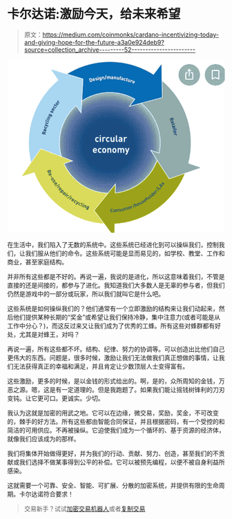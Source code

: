 # 卡尔达诺:激励今天，给未来希望

> 原文：<https://medium.com/coinmonks/cardano-incentivizing-today-and-giving-hope-for-the-future-a3a0e924deb9?source=collection_archive---------52----------------------->

![](img/87e23647d5c7c6a06f5d04ace75d5861.png)

在生活中，我们陷入了无数的系统中。这些系统已经进化到可以操纵我们，控制我们，让我们服从他们的命令。这些系统可能是显而易见的，如学校、教堂、工作和商业，甚至家庭结构。

并非所有这些都是不好的。再说一遍，我说的是进化，所以这意味着我们，不管是直接的还是间接的，都参与了进化。我知道我们大多数人是无辜的参与者，但我们仍然是游戏中的一部分或玩家，所以我们就叫它是什么吧。

这些系统是如何操纵我们的？他们通常有一个立即激励的结构来让我们动起来，然后他们提供某种长期的“奖金”或希望让我们保持冷静，集中注意力(或者可能是从工作中分心？)，而这反过来又让我们成为了优秀的工蜂。所有这些对蜂群都有好处，尤其是对蜂王，对吗？

再说一遍，所有这些都不坏。结构、纪律、努力的协调等。可以创造出比他们自己更伟大的东西。问题是，很多时候，激励让我们无法做我们真正想做的事情，让我们无法获得真正的幸福和满足，并且肯定让少数顶层人士变得富有。

这些激励，更多的时候，是以金钱的形式给出的。啊，是的，众所周知的金钱，万恶之源。嗯，这是有一定道理的。但是我跑题了。如果我们能让摇钱树锋利的刀刃变钝。让它更可口。更诚实。少切。

我认为这就是加密的用武之地。它可以在边缘，微交易，奖励，奖金，不可改变的，棘手的好方法。所有这些都由智能合同保证，并且根据密码，有一个受控的和简洁的可用供应。不再被操纵。它迫使我们成为一个循环的、基于资源的经济体，就像我们应该成为的那样。

我们将集体开始做得更好，并为我们的行动、贡献、努力、创造，甚至我们的不贡献或我们选择不做某事得到公平的补偿。它可以被预先编程，以便不被自身利益所感染。

这就需要一个可靠、安全、智能、可扩展、分散的加密系统，并提供有限的生命周期。卡尔达诺符合要求！

> 交易新手？试试[加密交易机器人](/coinmonks/crypto-trading-bot-c2ffce8acb2a)或者[复制交易](/coinmonks/top-10-crypto-copy-trading-platforms-for-beginners-d0c37c7d698c)